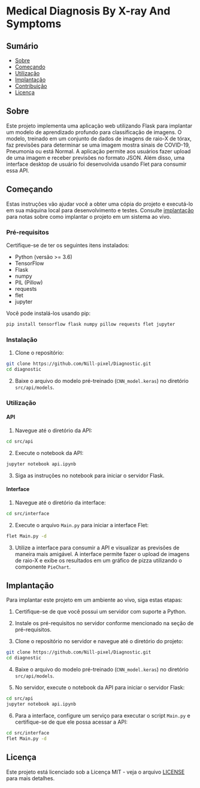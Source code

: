 # Medical Diagnosis By X-ray And Symptoms

## Sumário

- [Sobre](#sobre)
- [Começando](#comecando)
- [Utilização](#utilizacao)
- [Implantação](#implantacao)
- [Contribuição](../CONTRIBUTING.md)
- [Licença](#licenca)

## Sobre <a name="sobre"></a>

Este projeto implementa uma aplicação web utilizando Flask para implantar um modelo de aprendizado profundo para classificação de imagens. O modelo, treinado em um conjunto de dados de imagens de raio-X de tórax, faz previsões para determinar se uma imagem mostra sinais de COVID-19, Pneumonia ou está Normal. A aplicação permite aos usuários fazer upload de uma imagem e receber previsões no formato JSON. Além disso, uma interface desktop de usuário foi desenvolvida usando Flet para consumir essa API.

## Começando <a name="comecando"></a>

Estas instruções vão ajudar você a obter uma cópia do projeto e executá-lo em sua máquina local para desenvolvimento e testes. Consulte [implantação](#implantacao) para notas sobre como implantar o projeto em um sistema ao vivo.

### Pré-requisitos

Certifique-se de ter os seguintes itens instalados:

- Python (versão >= 3.6)
- TensorFlow
- Flask
- numpy
- PIL (Pillow)
- requests
- flet
- jupyter

Você pode instalá-los usando pip:

```bash
pip install tensorflow flask numpy pillow requests flet jupyter
```

### Instalação

1. Clone o repositório:

```bash
git clone https://github.com/Nill-pixel/Diagnostic.git
cd diagnostic
```

2. Baixe o arquivo do modelo pré-treinado (`CNN_model.keras`) no diretório `src/api/models`.

### Utilização <a name="utilizacao"></a>

#### API

1. Navegue até o diretório da API:

```bash
cd src/api
```

2. Execute o notebook da API:

```bash
jupyter notebook api.ipynb
```

3. Siga as instruções no notebook para iniciar o servidor Flask.

#### Interface

1. Navegue até o diretório da interface:

```bash
cd src/interface
```

2. Execute o arquivo `Main.py` para iniciar a interface Flet:

```bash
flet Main.py -d
```

3. Utilize a interface para consumir a API e visualizar as previsões de maneira mais amigável. A interface permite fazer o upload de imagens de raio-X e exibe os resultados em um gráfico de pizza utilizando o componente `PieChart`.

## Implantação <a name="implantacao"></a>

Para implantar este projeto em um ambiente ao vivo, siga estas etapas:

1. Certifique-se de que você possui um servidor com suporte a Python.

2. Instale os pré-requisitos no servidor conforme mencionado na seção de pré-requisitos.

3. Clone o repositório no servidor e navegue até o diretório do projeto:

```bash
git clone https://github.com/Nill-pixel/Diagnostic.git
cd diagnostic
```

4. Baixe o arquivo do modelo pré-treinado (`CNN_model.keras`) no diretório `src/api/models`.

5. No servidor, execute o notebook da API para iniciar o servidor Flask:

```bash
cd src/api
jupyter notebook api.ipynb
```

6. Para a interface, configure um serviço para executar o script `Main.py` e certifique-se de que ele possa acessar a API:

```bash
cd src/interface
flet Main.py -d
```

## Licença <a name="licenca"></a>

Este projeto está licenciado sob a Licença MIT - veja o arquivo [LICENSE](LICENSE) para mais detalhes.

